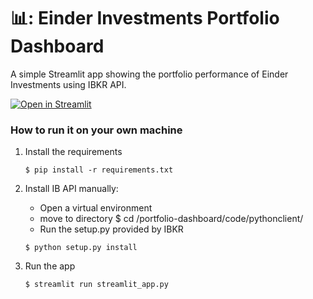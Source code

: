 # 📊: Einder Investments Portfolio Dashboard

A simple Streamlit app showing the portfolio performance of Einder Investments using IBKR API.

[![Open in Streamlit](https://static.streamlit.io/badges/streamlit_badge_black_white.svg)](https://einderinvestments-portfolio.streamlit.app/?utm_medium=oembed)

### How to run it on your own machine

1. Install the requirements

   ```
   $ pip install -r requirements.txt
   ```
2. Install IB API manually:
   - Open a virtual environment
   - move to directory $ cd /portfolio-dashboard/code/pythonclient/
   - Run the setup.py provided by IBKR

   ```
   $ python setup.py install
   ```

3. Run the app

   ```
   $ streamlit run streamlit_app.py
   ```
